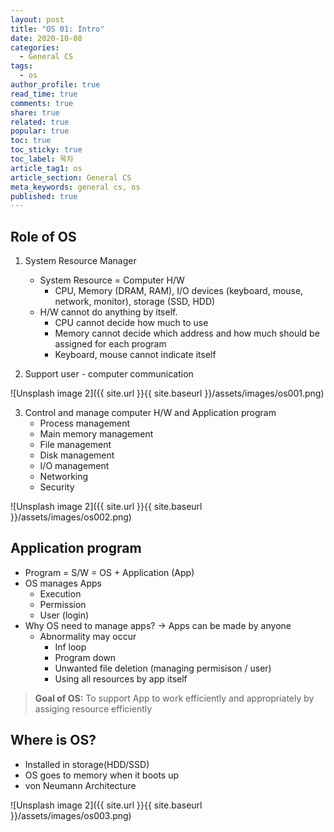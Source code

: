 ```yaml
---
layout: post
title: "OS 01: Intro"
date: 2020-10-08
categories:
  - General CS
tags:
  - os
author_profile: true
read_time: true
comments: true
share: true
related: true
popular: true
toc: true
toc_sticky: true
toc_label: 목차
article_tag1: os
article_section: General CS
meta_keywords: general cs, os
published: true
---
```


## Role of OS

1. System Resource Manager
    * System Resource = Computer H/W
        - CPU, Memory (DRAM, RAM), I/O devices (keyboard, mouse, network, monitor), storage (SSD, HDD)
    * H/W cannot do anything by itself.
        - CPU cannot decide how much to use
        - Memory cannot decide which address and how much should be assigned for each program
        - Keyboard, mouse cannot indicate itself

2. Support user - computer communication

![Unsplash image 2]({{ site.url }}{{ site.baseurl }}/assets/images/os001.png)

3. Control and manage computer H/W and Application program
    * Process management
    * Main memory management
    * File management
    * Disk management
    * I/O management
    * Networking
    * Security

![Unsplash image 2]({{ site.url }}{{ site.baseurl }}/assets/images/os002.png)

## Application program

* Program = S/W = OS + Application (App)
* OS manages Apps
    - Execution
    - Permission
    - User (login)
* Why OS need to manage apps? -> Apps can be made by anyone
    - Abnormality may occur
        + Inf loop
        + Program down
        + Unwanted file deletion (managing permisison / user)
        + Using all resources by app itself

> **Goal of OS:** To support App to work efficiently and appropriately by assiging resource efficiently 

## Where is OS?

* Installed in storage(HDD/SSD)
* OS goes to memory when it boots up
* von Neumann Architecture

![Unsplash image 2]({{ site.url }}{{ site.baseurl }}/assets/images/os003.png)